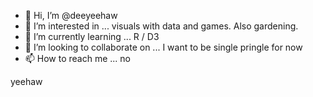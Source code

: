 - 👋 Hi, I’m @deeyeehaw
- 👀 I’m interested in ... visuals with data and games.  Also gardening.
- 🌱 I’m currently learning ... R / D3
- 💞️ I’m looking to collaborate on ... I want to be single pringle for now
- 📫 How to reach me ... no

<!---
deeyeehaw/deeyeehaw is a ✨ special ✨ repository because its `README.md` (this file) appears on your GitHub profile.
You can click the Preview link to take a look at your changes.
--->


yeehaw

